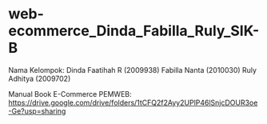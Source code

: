 # web-ecommerce_Dinda_Fabilla_Ruly_SIK-B

Nama Kelompok:
Dinda Faatihah R (2009938)
Fabilla Nanta (2010030)
Ruly Adhitya (2009702)

Manual Book E-Commerce PEMWEB: https://drive.google.com/drive/folders/1tCFQ2f2Ayy2UPlP46lSnjcDOUR3oe-Ge?usp=sharing
